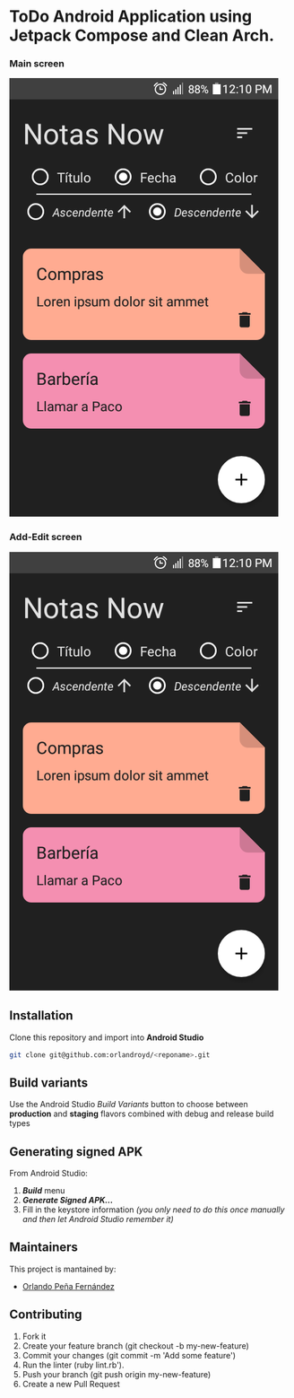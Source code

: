 # ToDo Android Application using Jetpack Compose and Clean Arch.

### Main screen
![Image](./Screenshots/001.png)

### Add-Edit screen
![Image](./Screenshots/001.png)

## Installation
Clone this repository and import into **Android Studio**
```bash
git clone git@github.com:orlandroyd/<reponame>.git
```

## Build variants
Use the Android Studio *Build Variants* button to choose between **production** and **staging** flavors combined with debug and release build types

## Generating signed APK
From Android Studio:
1. ***Build*** menu
2. ***Generate Signed APK...***
3. Fill in the keystore information *(you only need to do this once manually and then let Android Studio remember it)*

## Maintainers
This project is mantained by:
* [Orlando Peña Fernández](http://github.com/orlandroyd)

## Contributing
1. Fork it
2. Create your feature branch (git checkout -b my-new-feature)
3. Commit your changes (git commit -m 'Add some feature')
4. Run the linter (ruby lint.rb').
5. Push your branch (git push origin my-new-feature)
6. Create a new Pull Request 
